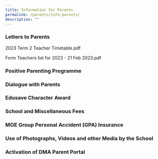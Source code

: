 ```yaml
---
title: Information for Parents
permalink: /parents/info-parents/
description: ""
---
```

### Letters to Parents

2023 Term 2 Teacher Timetable.pdf

Form Teachers list for 2023 - 21 Feb 2023.pdf

### Positive Parenting Programme

### Dialogue with Parents

### Edusave Character Award

### School and Miscellaneous Fees

### MOE Group Personal Accident (GPA) Insurance

### Use of Photographs, Videos and other Media by the School

### Activation of DMA Parent Portal
